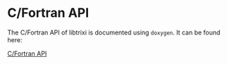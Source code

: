 # C/Fortran API

The C/Fortran API of libtrixi is documented using `doxygen`. It can be found here:

[C/Fortran API](../c-fortran-api)